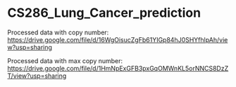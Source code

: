 # CS286_Lung_Cancer_prediction
Processed data with copy number: https://drive.google.com/file/d/16WgOisucZgFb61YIGp84hJ0SHYfhlpAh/view?usp=sharing

Processed data with max copy number: https://drive.google.com/file/d/1HmNpExGFB3pxGqOMWnKL5orNNCS8DzZT/view?usp=sharing
